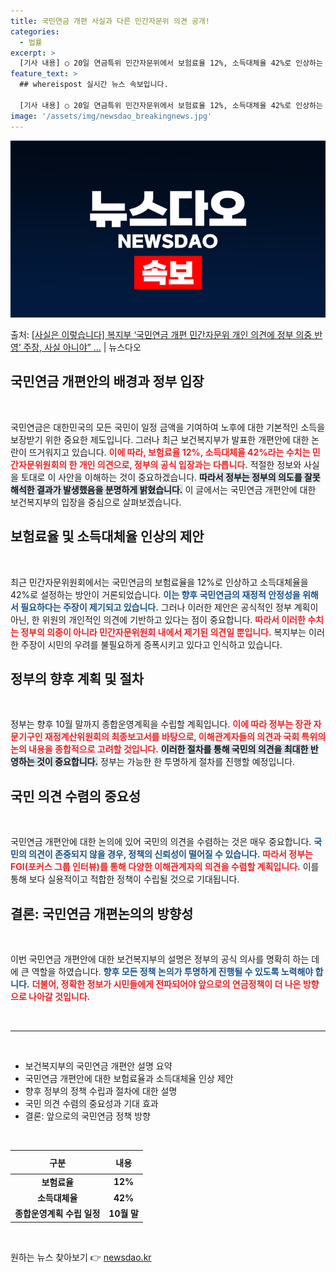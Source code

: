 ```yaml
---
title: 국민연금 개편 사실과 다른 민간자문위 의견 공개!
categories:
  - 법률
excerpt: >
  [기사 내용] ○ 20일 연금특위 민간자문위에서 보험료율 12%, 소득대체율 42%로 인상하는 안을 검토하였…
feature_text: >
  ## whereispost 실시간 뉴스 속보입니다.

  [기사 내용] ○ 20일 연금특위 민간자문위에서 보험료율 12%, 소득대체율 42%로 인상하는 안을 검토하였…
image: '/assets/img/newsdao_breakingnews.jpg'
---
```


![뉴스다오 속보](/assets/img/newsdao_breakingnews.jpg)

<p>출처: <a href="https://newsdao.kr/2016" rel="dofollow">[사실은 이렇습니다] 복지부 ‘국민연금 개편 민간자문위 개인 의견에 정부 의중 반영’ 주장, 사실 아니야” …</a> | 뉴스다오</p>

<h2 data-ke-size="size26">국민연금 개편안의 배경과 정부 입장</h2>

<p data-ke-size="size16">&nbsp;</p>

국민연금은 대한민국의 모든 국민이 일정 금액을 기여하여 노후에 대한 기본적인 소득을 보장받기 위한 중요한 제도입니다. 그러나 최근 보건복지부가 발표한 개편안에 대한 논란이 뜨거워지고 있습니다. <b><span style="color: #ee2323;">이에 따라, 보험료율 12%, 소득대체율 42%라는 수치는 민간자문위원회의 한 개인 의견으로, 정부의 공식 입장과는 다릅니다.</span></b> 적절한 정보와 사실을 토대로 이 사안을 이해하는 것이 중요하겠습니다. <b><span style="background-color: #21538527;">따라서 정부는 정부의 의도를 잘못 해석한 결과가 발생했음을 분명하게 밝혔습니다.</span></b> 이 글에서는 국민연금 개편안에 대한 보건복지부의 입장을 중심으로 살펴보겠습니다.

<h2 data-ke-size="size26">보험료율 및 소득대체율 인상의 제안</h2>

<p data-ke-size="size16">&nbsp;</p>

최근 민간자문위원회에서는 국민연금의 보험료율을 12%로 인상하고 소득대체율을 42%로 설정하는 방안이 거론되었습니다. <b><span style="color: #1a5490;">이는 향후 국민연금의 재정적 안정성을 위해서 필요하다는 주장이 제기되고 있습니다.</span></b> 그러나 이러한 제안은 공식적인 정부 계획이 아닌, 한 위원의 개인적인 의견에 기반하고 있다는 점이 중요합니다. <b><span style="color: #ee2323;">따라서 이러한 수치는 정부의 의중이 아니라 민간자문위원회 내에서 제기된 의견일 뿐입니다.</span></b> 복지부는 이러한 주장이 시민의 우려를 불필요하게 증폭시키고 있다고 인식하고 있습니다.

<h2 data-ke-size="size26">정부의 향후 계획 및 절차</h2>

<p data-ke-size="size16">&nbsp;</p>

정부는 향후 10월 말까지 종합운영계획을 수립할 계획입니다. <b><span style="color: #ee2323;">이에 따라 정부는 장관 자문기구인 재정계산위원회의 최종보고서를 바탕으로, 이해관계자들의 의견과 국회 특위의 논의 내용을 종합적으로 고려할 것입니다.</span></b> <b><span style="background-color: #21538527;">이러한 절차를 통해 국민의 의견을 최대한 반영하는 것이 중요합니다.</span></b> 정부는 가능한 한 투명하게 절차를 진행할 예정입니다.

<h2 data-ke-size="size26">국민 의견 수렴의 중요성</h2>

<p data-ke-size="size16">&nbsp;</p>

국민연금 개편안에 대한 논의에 있어 국민의 의견을 수렴하는 것은 매우 중요합니다. <b><span style="color: #1a5490;">국민의 의견이 존중되지 않을 경우, 정책의 신뢰성이 떨어질 수 있습니다.</span></b> <b><span style="color: #ee2323;">따라서 정부는 FGI(포커스 그룹 인터뷰)를 통해 다양한 이해관계자의 의견을 수렴할 계획입니다.</span></b> 이를 통해 보다 실용적이고 적합한 정책이 수립될 것으로 기대됩니다.

<h2 data-ke-size="size26">결론: 국민연금 개편논의의 방향성</h2>

<p data-ke-size="size16">&nbsp;</p>

이번 국민연금 개편안에 대한 보건복지부의 설명은 정부의 공식 의사를 명확히 하는 데에 큰 역할을 하였습니다. <b><span style="color: #1a5490;">향후 모든 정책 논의가 투명하게 진행될 수 있도록 노력해야 합니다.</span></b> <b><span style="color: #ee2323;">더불어, 정확한 정보가 시민들에게 전파되어야 앞으로의 연금정책이 더 나은 방향으로 나아갈 것입니다.</span></b> 

<p data-ke-size="size16">&nbsp;</p>

<hr>

<p data-ke-size="size16">&nbsp;</p>

<ul>
  <li>보건복지부의 국민연금 개편안 설명 요약</li>
  <li>국민연금 개편안에 대한 보험료율과 소득대체율 인상 제안</li>
  <li>향후 정부의 정책 수립과 절차에 대한 설명</li>
  <li>국민 의견 수렴의 중요성과 기대 효과</li>
  <li>결론: 앞으로의 국민연금 정책 방향</li>
</ul>

<p data-ke-size="size16">&nbsp;</p> 

<table style="width: 100%; border-collapse: collapse;">
  <thead>
    <tr>
      <th style="text-align: center; height: 30px;"><b>구분</b></th>
      <th style="text-align: center; height: 30px;"><b>내용</b></th>
    </tr>
  </thead>
  <tbody>
    <tr>
      <td style="text-align: center; height: 17px;"><b>보험료율</b></td>
      <td style="text-align: center; height: 17px;"><b>12%</b></td>
    </tr>
    <tr>
      <td style="text-align: center; height: 17px;"><b>소득대체율</b></td>
      <td style="text-align: center; height: 17px;"><b>42%</b></td>
    </tr>
    <tr>
      <td style="text-align: center; height: 17px;"><b>종합운영계획 수립 일정</b></td>
      <td style="text-align: center; height: 17px;"><b>10월 말</b></td>
    </tr>
  </tbody>
</table>

<p data-ke-size="size16">&nbsp;</p> 

원하는 뉴스 찾아보기 👉 <a href="https://newsdao.kr" rel="dofollow">newsdao.kr</a>


